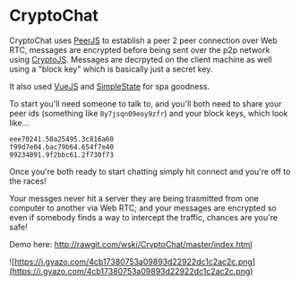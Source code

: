 # CryptoChat
CryptoChat uses [PeerJS](http://peerjs.com) to establish a peer 2 peer connection over Web RTC, messages are encrypted before being sent over the p2p network using [CryptoJS](https://www.npmjs.com/package/crypto-js). Messages are decrpyted on the client machine as well using a "block key" which is basically just a secret key. 

It also used [VueJS](https://vuejs.org/) and [SimpleState](http://github.com/wski/SimpleState) for spa goodness.

To start you'll need someone to talk to, and you'll both need to share your peer ids (something like `8y7jsqn09eoy9zfr`) and your block keys, which look like...

```
eee70241.50a25495.3c816a60
f99d7e04.bac79b64.654f7e40
99234091.9f2bbc61.2f730f73
```

Once you're both ready to start chatting simply hit connect and you're off to the races!

Your messges never hit a server they are being trasmitted from one computer to another via Web RTC; and your messages are encrypted so even if somebody finds a way to intercept the traffic, chances are you're safe!


Demo here: http://rawgit.com/wski/CryptoChat/master/index.html


![https://i.gyazo.com/4cb17380753a09893d22922dc1c2ac2c.png](https://i.gyazo.com/4cb17380753a09893d22922dc1c2ac2c.png)
